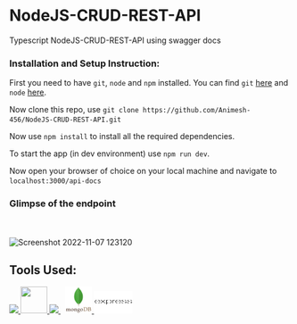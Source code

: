 # NodeJS-CRUD-REST-API
Typescript NodeJS-CRUD-REST-API using swagger docs


### Installation and Setup Instruction:

First you need to have `git`, `node` and `npm` installed. You can find `git` [here](https://git-scm.com) and `node` [here](https://nodejs.org).

Now clone this repo, use `git clone https://github.com/Animesh-456/NodeJS-CRUD-REST-API.git`

Now use `npm install` to install all the required dependencies.

To start the app (in dev environment) use `npm run dev`.

Now open your browser of choice on your local machine and navigate to `localhost:3000/api-docs`

### Glimpse of the endpoint
<br></br>
![Screenshot 2022-11-07 123120](https://user-images.githubusercontent.com/66238964/200245280-b50d69f6-4404-46fb-a85c-7cc14a911f08.png)

## Tools Used:

<p align="left"> 
  <a href="https://developer.mozilla.org/en-US/docs/Web/TypeScript" target="_blank"> <img src="https://img.icons8.com/color/48/000000/typescript.png"> </a> 
  <a href="https://swagger.io/tools/swagger-ui/" target="_blank"> <img src="https://upload.wikimedia.org/wikipedia/commons/a/ab/Swagger-logo.png" width="48" height="48"> </a>  
  <a style="padding-right:8px;" href="https://nodejs.org" target="_blank"> <img src="https://img.icons8.com/color/48/000000/nodejs.png"> </a> 
  <a href="https://www.mongodb.com/" target="_blank"> <img src="https://raw.githubusercontent.com/devicons/devicon/master/icons/mongodb/mongodb-original-wordmark.svg" alt="mongodb" width="48" height="48"> </a>    
  <a href="https://expressjs.com" target="_blank"> <img src="https://raw.githubusercontent.com/devicons/devicon/master/icons/express/express-original-wordmark.svg" alt="express" width="69" height="40" > </a>
</p>
